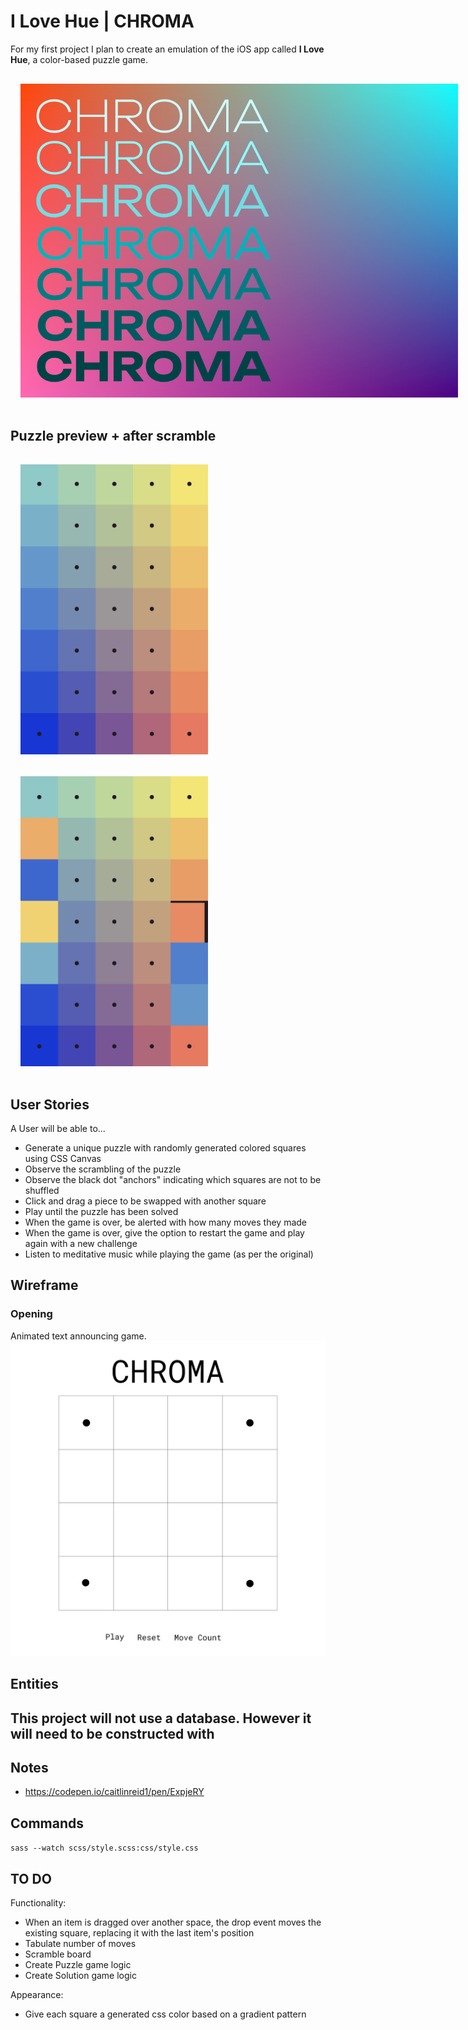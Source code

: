 # I Love Hue | CHROMA

For my first project I plan to create an emulation of the iOS app called **I Love Hue**, a color-based puzzle game.


<img src="images/start.png" style="max-width:700px; margin:1rem">

## Puzzle preview + after scramble
<img src="images/hue.png" style="max-width:300px; margin:1rem">
<img src="images/hue2.jpg" style="max-width:300px; margin:1rem">

## 


## User Stories

A User will be able to...
- Generate a unique puzzle with randomly generated colored squares using CSS Canvas
- Observe the scrambling of the puzzle
- Observe the black dot "anchors" indicating which squares are not to be shuffled
- Click and drag a piece to be swapped with another square
- Play until the puzzle has been solved
- When the game is over, be alerted with how many moves they made 
- When the game is over, give the option to restart the game and play again with a new challenge
- Listen to meditative music while playing the game (as per the original)

## Wireframe
### Opening 
Animated text announcing game.
<img src="images/mockup1.png">

## Entities

This project will not use a database. 
However it will need to be constructed with
-

## Notes
- https://codepen.io/caitlinreid1/pen/ExpjeRY

## Commands

`sass --watch scss/style.scss:css/style.css`

## TO DO
Functionality:
- When an item is dragged over another space, the drop event moves the existing square, replacing it with the last item's position
- Tabulate number of moves
- Scramble board
- Create Puzzle game logic
- Create Solution game logic

Appearance:
- Give each square a generated css color based on a gradient pattern